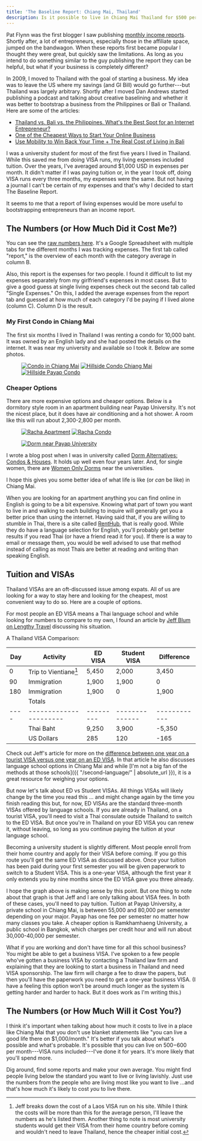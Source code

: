 ```yaml
---
title: 'The Baseline Report: Chiang Mai, Thailand'
description: Is it possible to live in Chiang Mai Thailand for $500 per month?
---
```


Pat Flynn was the first blogger I saw publishing [monthly income reports](http://www.smartpassiveincome.com/tag/monthly-income-report/). Shortly after, a lot of entrepreneurs, especially those in the affiliate space, jumped on the bandwagon. When these reports first became popular I thought they were great, but quickly saw the limitations. As long as you intend to do something similar to the guy publishing the report they can be helpful, but what if your business is completely different?

In 2009, I moved to Thailand with the goal of starting a business. My idea was to leave the US where my savings (and GI Bill) would go further---but Thailand was largely arbitrary. Shortly after I moved Dan Andrews started publishing a podcast and talking about creative baselining and whether it was better to bootstrap a business from the Philippines or Bali or Thailand. Here are some of the articles:

 - [Thailand vs. Bali vs. the Philippines. What's the Best Spot for an Internet Entrepreneur?](http://www.tropicalmba.com/thailand-vs-bali-vs-philippines/)
 - [One of the Cheapest Ways to Start Your Online Business](http://www.tropicalmba.com/for-the-bold-one-of-the-cheapest-ways-to-start-your-online-business/)
 - [Use Mobility to Win Back Your Time + The Real Cost of Living in Bali](http://www.tropicalmba.com/cost-of-living-in-bali/)

I was a university student for most of the first five years I lived in Thailand. While this saved me from doing VISA runs, my living expenses included tuition. Over the years, I've averaged around $1,000 USD in expenses per month. It didn't matter if I was paying tuition or, in the year I took off, doing VISA runs every three months, my expenses were the same. But not having a journal I can't be certain of my expenses and that's why I decided to start The Baseline Report.

It seems to me that a report of living expenses would be more useful to bootstrapping entrepreneurs than an income report.

## The Numbers (or How Much Did it Cost Me?)

You can see the [raw numbers here](https://docs.google.com/spreadsheets/d/1yTC82Nee10J9M567YW90gV7vSFrvHhONJEXw0If8IZ8/). It's a Google Spreadsheet with multiple tabs for the different months I was tracking expenses. The first tab called "report," is the overview of each month with the category average in column B.

Also, this report is the expenses for two people. I found it difficult to list my expenses separately from my girlfriend's expenses in most cases. But to give a good guess at single living expenses check out the second tab called "Single Expenses." On this, I added the average expenses from the report tab and guessed at how much of each category I'd be paying if I lived alone (column C). Column D is the result.

### My First Condo in Chiang Mai

The first six months I lived in Thailand I was renting a condo for 10,000 baht. It was owned by an English lady and she had posted the details on the internet. It was near my university and available so I took it. Below are some photos.

<figure>
  <a href="/images/baseline-report/Hillside-Condo-1.jpg"><img src="/images/baseline-report/Hillside-Condo-1.jpg" alt="Condo in Chiang Mai"></a>
  <a href="/images/baseline-report/Hillside-Condo-2.jpg"><img src="/images/baseline-report/Hillside-Condo-2.jpg" alt="Hillside Condo Chiang Mai"></a>
  <a href="/images/baseline-report/Hillside-Condo-3.jpg"><img src="/images/baseline-report/Hillside-Condo-3.jpg" alt="Hillside Payap Condo"></a>
</figure>

### Cheaper Options

There are more expensive options and cheaper options. Below is a dormitory style room in an apartment building near Payap University. It's not the nicest place, but it does have air conditioning and a hot shower. A room like this will run about 2,300-2,800 per month.

<figure>
  <a href="/images/baseline-report/Racha-1.jpg"><img src="/images/baseline-report/Racha-1.jpg" alt="Racha Apartment"></a>
  <a href="/images/baseline-report/Racha-2.jpg"><img src="/images/baseline-report/Racha-2.jpg" alt="Racha Condo"></a>
</figure>
<figure>
  <a href="/images/baseline-report/Racha-3.jpg"><img src="/images/baseline-report/Racha-3.jpg" alt="Dorm near Payap University"></a>
</figure>

I wrote a blog post when I was in university called [Dorm Alternatives: Condos & Houses](http://payapuniversity.blogspot.com/2010/12/dorm-alternatives-condos-houses.html). It holds up well even four years later. And, for single women, there are [Women Only Dorms](http://payapuniversity.blogspot.com/2011/02/women-only-dorms-blessing-place.html) near the universities.

I hope this gives you some better idea of what life is like (or _can_ be like) in Chiang Mai.

When you are looking for an apartment anything you can find online in English is going to be a bit expensive. Knowing what part of town you want to live in and walking to each building to inquire will generally get you a better price than using the internet. Having said that, if you are willing to stumble in Thai, there is a site called [RentHub](//www.renthub.in.th/), that is really good. While they do have a language selection for English, you'll probably get better results if you read Thai (or have a friend read it for you). If there is a way to email or message them, you would be well advised to use that method instead of calling as most Thais are better at reading and writing than speaking English.

## Tuition and VISAs

Thailand VISAs are an oft-discussed issue among expats. All of us are looking for a way to stay here and looking for the cheapest, most convenient way to do so. Here are a couple of options.

For most people an ED VISA means a Thai language school and while looking for numbers to compare to my own, I found an article by [Jeff Blum on Lengthy Travel](http://www.lengthytravel.com/studying-thai-in-chiang-mai-advice-from-a-long-term-chiang-mai-resident/) discussing his situation.

A Thailand VISA Comparison:

|Day |Activity              | ED VISA | Student VISA | Difference |
|----|----------------------|---------|--------------|------------|
|0   |Trip to Vientiane[^1] |5,450    |2,000         |3,450       |
|90  |Immigration           |1,900    |1,900         |0           |
|180 |Immigration           |1,900    |0             |1,900       |
|    |Totals                |         |              |            |
|----|----------------------|---------|--------------|------------|
|    |Thai Baht             |9,250    |3,900         |-5,350      |
|    |US Dollars            |285      |120           |-165        |

Check out Jeff's article for more on the [difference between one year on a tourist VISA versus one year on an ED VISA](http://www.lengthytravel.com/studying-thai-in-chiang-mai-advice-from-a-long-term-chiang-mai-resident/). In that article he also discusses language school options in Chiang Mai and while [I'm not a big fan of the methods at those schools]({{ "/second-language/" | absolute_url }}), it is a great resource for weighing your options.

But now let's talk about ED vs Student VISAs. All things VISAs will likely change by the time you read this ... and might change again by the time you finish reading this but, for now, ED VISAs are the standard three-month VISAs offered by language schools. If you are already in Thailand, on a tourist VISA, you'll need to visit a Thai consulate outside Thailand to switch to the ED VISA. But once you're in Thailand on your ED VISA you can renew it, without leaving, so long as you continue paying the tuition at your language school.

Becoming a university student is slightly different. Most people enroll from their home country and apply for their VISA before coming. If you go this route you'll get the same ED VISA as discussed above. Once your tuition has been paid during your first semester you will be given paperwork to switch to a Student VISA. This is a one-year VISA, although the first year it only extends you by nine months since the ED VISA gave you three already.

I hope the graph above is making sense by this point. But one thing to note about that graph is that Jeff and I are only talking about VISA fees. In both of these cases, you'll need to pay tuition. Tuition at Payap University, a private school in Chiang Mai, is between 55,000 and 80,000 per semester depending on your major. Payap has one fee per semester no matter how many classes you take. A cheaper option is Ramkhamhaeng University, a public school in Bangkok, which charges per credit hour and will run about 30,000-40,000 per semester.

What if you are working and don't have time for all this school business? You might be able to get a business VISA. I've spoken to a few people who've gotten a business VISA by contacting a Thailand law firm and explaining that they are looking to start a business in Thailand and need VISA sponsorship. The law firm will charge a fee to draw the papers, but then you'll have the paperwork you need to get a one-year business VISA. (I have a feeling this option won't be around much longer as the system is getting harder and harder to hack. But it does work as I'm writing this.)

## The Numbers (or How Much Will it Cost You?)

I think it's important when talking about how much it costs to live in a place like Chiang Mai that you don't use blanket statements like "you can live a good life there on $1,000/month." It's better if you talk about what's possible and what's probable. It's possible that you can live on $500-$600 per month---VISA runs included---I've done it for years. It's more likely that you'll spend more.

Dig around, find some reports and make your own average. You might find people living below the standard you want to live or living lavishly. Just use the numbers from the people who are living most like you want to live ...and that's how much it's likely to cost _you_ to live there.

[^1]: Jeff breaks down the cost of a Laos VISA run on his site. While I think the costs will be more than this for the average person, I'll leave the numbers as he's listed them. Another thing to note is most university students would get their VISA from their home country before coming and wouldn't need to leave Thailand, hence the cheaper initial cost.
